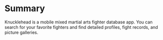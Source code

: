Summary
=======
Knucklehead is a mobile mixed martial arts fighter database app. You can search for your favorite fighters and find detailed profiles, fight records, and picture galleries.    